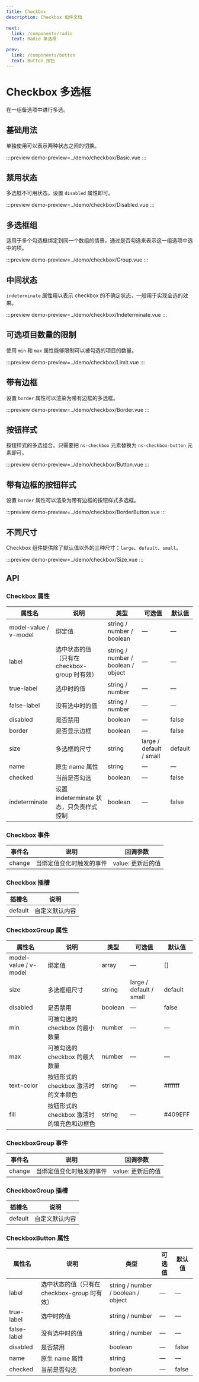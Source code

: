 ```yaml
---
title: Checkbox
description: Checkbox 组件文档

next:
  link: /components/radio
  text: Radio 单选框

prev:
  link: /components/button
  text: Button 按钮
---
```


# Checkbox 多选框

在一组备选项中进行多选。

## 基础用法

单独使用可以表示两种状态之间的切换。

:::preview
demo-preview=../demo/checkbox/Basic.vue
:::

## 禁用状态

多选框不可用状态。设置 `disabled` 属性即可。

:::preview
demo-preview=../demo/checkbox/Disabled.vue
:::

## 多选框组

适用于多个勾选框绑定到同一个数组的情景，通过是否勾选来表示这一组选项中选中的项。

:::preview
demo-preview=../demo/checkbox/Group.vue
:::

## 中间状态

`indeterminate` 属性用以表示 checkbox 的不确定状态，一般用于实现全选的效果。

:::preview
demo-preview=../demo/checkbox/Indeterminate.vue
:::

## 可选项目数量的限制

使用 `min` 和 `max` 属性能够限制可以被勾选的项目的数量。

:::preview
demo-preview=../demo/checkbox/Limit.vue
:::

## 带有边框

设置 `border` 属性可以渲染为带有边框的多选框。

:::preview
demo-preview=../demo/checkbox/Border.vue
:::

## 按钮样式

按钮样式的多选组合。只需要把 `ns-checkbox` 元素替换为 `ns-checkbox-button` 元素即可。

:::preview
demo-preview=../demo/checkbox/Button.vue
:::

## 带有边框的按钮样式

设置 `border` 属性可以渲染为带有边框的按钮样式多选框。

:::preview
demo-preview=../demo/checkbox/BorderButton.vue
:::

## 不同尺寸

Checkbox 组件提供除了默认值以外的三种尺寸：`large`、`default`、`small`。

:::preview
demo-preview=../demo/checkbox/Size.vue
:::

## API

### Checkbox 属性

| 属性名                | 说明                                         | 类型                               | 可选值                  | 默认值  |
| --------------------- | -------------------------------------------- | ---------------------------------- | ----------------------- | ------- |
| model-value / v-model | 绑定值                                       | string / number / boolean          | —                       | —       |
| label                 | 选中状态的值（只有在 checkbox-group 时有效） | string / number / boolean / object | —                       | —       |
| true-label            | 选中时的值                                   | string / number                    | —                       | —       |
| false-label           | 没有选中时的值                               | string / number                    | —                       | —       |
| disabled              | 是否禁用                                     | boolean                            | —                       | false   |
| border                | 是否显示边框                                 | boolean                            | —                       | false   |
| size                  | 多选框的尺寸                                 | string                             | large / default / small | default |
| name                  | 原生 name 属性                               | string                             | —                       | —       |
| checked               | 当前是否勾选                                 | boolean                            | —                       | false   |
| indeterminate         | 设置 indeterminate 状态，只负责样式控制      | boolean                            | —                       | false   |

### Checkbox 事件

| 事件名 | 说明                     | 回调参数          |
| ------ | ------------------------ | ----------------- |
| change | 当绑定值变化时触发的事件 | value: 更新后的值 |

### Checkbox 插槽

| 插槽名  | 说明           |
| ------- | -------------- |
| default | 自定义默认内容 |

### CheckboxGroup 属性

| 属性名                | 说明                                       | 类型    | 可选值                  | 默认值  |
| --------------------- | ------------------------------------------ | ------- | ----------------------- | ------- |
| model-value / v-model | 绑定值                                     | array   | —                       | []      |
| size                  | 多选框组尺寸                               | string  | large / default / small | default |
| disabled              | 是否禁用                                   | boolean | —                       | false   |
| min                   | 可被勾选的 checkbox 的最小数量             | number  | —                       | —       |
| max                   | 可被勾选的 checkbox 的最大数量             | number  | —                       | —       |
| text-color            | 按钮形式的 checkbox 激活时的文本颜色       | string  | —                       | #ffffff |
| fill                  | 按钮形式的 checkbox 激活时的填充色和边框色 | string  | —                       | #409EFF |

### CheckboxGroup 事件

| 事件名 | 说明                     | 回调参数          |
| ------ | ------------------------ | ----------------- |
| change | 当绑定值变化时触发的事件 | value: 更新后的值 |

### CheckboxGroup 插槽

| 插槽名  | 说明           |
| ------- | -------------- |
| default | 自定义默认内容 |

### CheckboxButton 属性

| 属性名      | 说明                                         | 类型                               | 可选值 | 默认值 |
| ----------- | -------------------------------------------- | ---------------------------------- | ------ | ------ |
| label       | 选中状态的值（只有在 checkbox-group 时有效） | string / number / boolean / object | —      | —      |
| true-label  | 选中时的值                                   | string / number                    | —      | —      |
| false-label | 没有选中时的值                               | string / number                    | —      | —      |
| disabled    | 是否禁用                                     | boolean                            | —      | false  |
| name        | 原生 name 属性                               | string                             | —      | —      |
| checked     | 当前是否勾选                                 | boolean                            | —      | false  |

